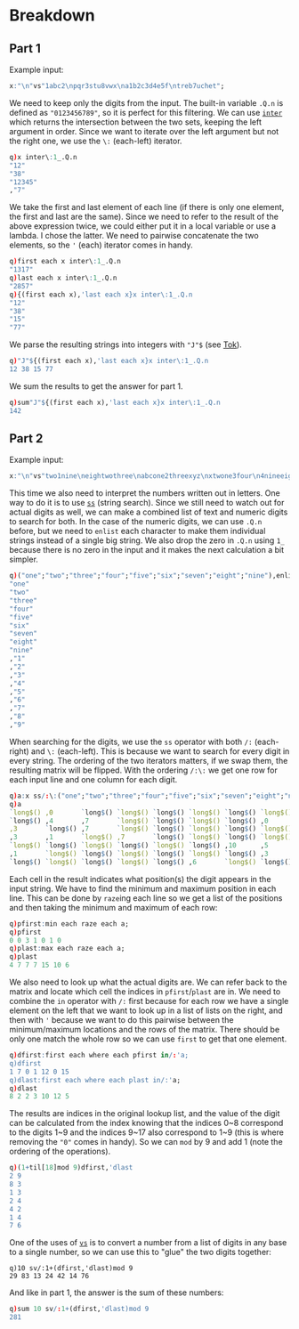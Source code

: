 # Breakdown

## Part 1
Example input:
```q
x:"\n"vs"1abc2\npqr3stu8vwx\na1b2c3d4e5f\ntreb7uchet";
```

We need to keep only the digits from the input. The built-in variable `.Q.n` is defined as `"0123456789"`, so it is perfect for this filtering. We can use [`inter`](https://code.kx.com/q/ref/inter/) which returns the intersection between the two sets, keeping the left argument in order. Since we want to iterate over the left argument but not the right one, we use the `\:` (each-left) iterator.
```q
q)x inter\:1_.Q.n
"12"
"38"
"12345"
,"7"
```
We take the first and last element of each line (if there is only one element, the first and last are the same). Since we need to refer to the result of the above expression twice, we could either put it in a local variable or use a lambda. I chose the latter. We need to pairwise concatenate the two elements, so the `'` (each) iterator comes in handy.
```q
q)first each x inter\:1_.Q.n
"1317"
q)last each x inter\:1_.Q.n
"2857"
q){(first each x),'last each x}x inter\:1_.Q.n
"12"
"38"
"15"
"77"
```
We parse the resulting strings into integers with `"J"$` (see [Tok](https://code.kx.com/q/ref/tok/)).
```q
q)"J"${(first each x),'last each x}x inter\:1_.Q.n
12 38 15 77
```
We sum the results to get the answer for part 1.
```q
q)sum"J"${(first each x),'last each x}x inter\:1_.Q.n
142
```

## Part 2
Example input:
```q
x:"\n"vs"two1nine\neightwothree\nabcone2threexyz\nxtwone3four\n4nineeightseven2\nzoneight234\n7pqrstsixteen";
```
This time we also need to interpret the numbers written out in letters. One way to do it is to use [`ss`](https://code.kx.com/q/ref/ss/) (string search). Since we still need to watch out for actual digits as well, we can make a combined list of text and numeric digits to search for both. In the case of the numeric digits, we can use `.Q.n` before, but we need to `enlist` each character to make them individual strings instead of a single big string. We also drop the zero in `.Q.n` using `1_` because there is no zero in the input and it makes the next calculation a bit simpler.
```q
q)("one";"two";"three";"four";"five";"six";"seven";"eight";"nine"),enlist each 1_.Q.n
"one"
"two"
"three"
"four"
"five"
"six"
"seven"
"eight"
"nine"
,"1"
,"2"
,"3"
,"4"
,"5"
,"6"
,"7"
,"8"
,"9"
```
When searching for the digits, we use the `ss` operator with both `/:` (each-right) and `\:` (each-left). This is because we want to search for every digit in every string. The ordering of the two iterators matters, if we swap them, the resulting matrix will be flipped. With the ordering `/:\:` we get one row for each input line and one column for each digit.
```q
q)a:x ss/:\:("one";"two";"three";"four";"five";"six";"seven";"eight";"nine"),enlist each 1_.Q.n;
q)a
`long$() ,0       `long$() `long$() `long$() `long$() `long$() `long$() ,4   ..
`long$() ,4       ,7       `long$() `long$() `long$() `long$() ,0       `long..
,3       `long$() ,7       `long$() `long$() `long$() `long$() `long$() `long..
,3       ,1       `long$() ,7       `long$() `long$() `long$() `long$() `long..
`long$() `long$() `long$() `long$() `long$() `long$() ,10      ,5       ,1   ..
,1       `long$() `long$() `long$() `long$() `long$() `long$() ,3       `long..
`long$() `long$() `long$() `long$() `long$() ,6       `long$() `long$() `long..
```
Each cell in the result indicates what position(s) the digit appears in the input string. We have to find the minimum and maximum position in each line. This can be done by `raze`ing each line so we get a list of the positions and then taking the minimum and maximum of each row:
```q
q)pfirst:min each raze each a;
q)pfirst
0 0 3 1 0 1 0
q)plast:max each raze each a;
q)plast
4 7 7 7 15 10 6
```
We also need to look up what the actual digits are. We can refer back to the matrix and locate which cell the indices in `pfirst`/`plast` are in. We need to combine the `in` operator with `/:` first because for each row we have a single element on the left that we want to look up in a list of lists on the right, and then with `'` because we want to do this pairwise between the minimum/maximum locations and the rows of the matrix. There should be only one match the whole row so we can use `first` to get that one element.
```q
q)dfirst:first each where each pfirst in/:'a;
q)dfirst
1 7 0 1 12 0 15
q)dlast:first each where each plast in/:'a;
q)dlast
8 2 2 3 10 12 5
```
The results are indices in the original lookup list, and the value of the digit can be calculated from the index knowing that the indices 0\~8 correspond to the digits 1\~9 and the indices 9\~17 also correspond to 1\~9 (this is where removing the `"0"` comes in handy). So we can `mod` by 9 and add 1 (note the ordering of the operations).
```q
q)(1+til[18]mod 9)dfirst,'dlast
2 9
8 3
1 3
2 4
4 2
1 4
7 6
```
One of the uses of [`vs`](https://code.kx.com/q/ref/sv/#base-to-integer) is to convert a number from a list of digits in any base to a single number, so we can use this to "glue" the two digits together:
```
q)10 sv/:1+(dfirst,'dlast)mod 9
29 83 13 24 42 14 76
```
And like in part 1, the answer is the sum of these numbers:
```q
q)sum 10 sv/:1+(dfirst,'dlast)mod 9
281
```
